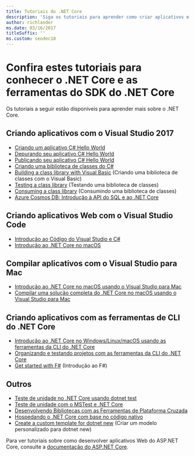 ```yaml
---
title: Tutoriais do .NET Core
description: 'Siga os tutoriais para aprender como criar aplicativos e bibliotecas do .NET Core no Windows, Mac e Linux.'
author: richlander
ms.date: 03/16/2017
titleSuffix: ''
ms.custom: seodec18
---
```

# <a name="learn-net-core-and-the-net-core-sdk-tools-by-exploring-these-tutorials"></a>Confira estes tutoriais para conhecer o .NET Core e as ferramentas do SDK do .NET Core

Os tutoriais a seguir estão disponíveis para aprender mais sobre o .NET Core.

## <a name="building-applications-with-visual-studio-2017"></a>Criando aplicativos com o Visual Studio 2017

- [Criando um aplicativo C# Hello World](with-visual-studio.md)
- [Depurando seu aplicativo C# Hello World](debugging-with-visual-studio.md)
- [Publicando seu aplicativo C# Hello World](publishing-with-visual-studio.md)
- [Criando uma biblioteca de classes do C#](library-with-visual-studio.md)
- [Building a class library with Visual Basic](vb-library-with-visual-studio.md) (Criando uma biblioteca de classes com o Visual Basic)
- [Testing a class library](testing-library-with-visual-studio.md) (Testando uma biblioteca de classes)
- [Consuming a class library](consuming-library-with-visual-studio.md) (Consumindo uma biblioteca de classes)
- [Azure Cosmos DB: Introdução à API do SQL e ao .NET Core](/azure/cosmos-db/sql-api-dotnetcore-get-started)

## <a name="building-applications-with-visual-studio-code"></a>Criando aplicativos Web com o Visual Studio Code

- [Introdução ao Código do Visual Studio e C#](with-visual-studio-code.md)
- [Introdução ao .NET Core no macOS](using-on-macos.md)

## <a name="building-applications-with-visual-studio-for-mac"></a>Compilar aplicativos com o Visual Studio para Mac

- [Introdução ao .NET Core no macOS usando o Visual Studio para Mac](using-on-mac-vs.md)
- [Compilar uma solução completa do .NET Core no macOS usando o Visual Studio para Mac](using-on-mac-vs-full-solution.md)

## <a name="building-applications-with-the-net-core-cli-tools"></a>Criando aplicativos com as ferramentas de CLI do .NET Core

- [Introdução ao .NET Core no Windows/Linux/macOS usando as ferramentas da CLI do .NET Core](using-with-xplat-cli.md)
- [Organizando e testando projetos com as ferramentas da CLI do .NET Core](testing-with-cli.md)
- [Get started with F#](../../fsharp/get-started/get-started-command-line.md) (Introdução ao F#)

## <a name="other"></a>Outros
- [Teste de unidade no .NET Core usando dotnet test](../testing/unit-testing-with-dotnet-test.md)
- [Teste de unidade com o MSTest e .NET Core](../testing/unit-testing-with-mstest.md)
- [Desenvolvendo Bibliotecas com as Ferramentas de Plataforma Cruzada](libraries.md)
- [Hospedando o .NET Core com base no código nativo](netcore-hosting.md)
- [Create a custom template for dotnet new](create-custom-template.md) (Criar um modelo personalizado para dotnet new)

Para ver tutoriais sobre como desenvolver aplicativos Web do ASP.NET Core, consulte a [documentação do ASP.NET Core](/aspnet/core/).
